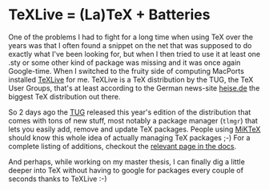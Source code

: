 # TeXLive = (La)TeX + Batteries

One of the problems I had to fight for a long time when using TeX over the years was that I often found a snippet on the net that was supposed to do exactly what I've been looking for, but when I then tried to use it at least one .sty or some other kind of package was missing and it was once again Google-time. When I switched to the fruity side of computing MacPorts installed [TeXLive](http://tug.org/texlive/) for me. TeXLive is a TeX distribution by the TUG, the TeX User Groups, that's at least according to the German news-site [heise.de](http://www.heise.de/newsticker/TeX-Distribution-TeX-Live-2008-veroeffentlicht--/meldung/115367) the biggest TeX distribution out there. 

So 2 days ago the [TUG](http://www.tug.org/) released this year's edition of the distribution that comes with tons of new stuff, most notably a package manager (`tlmgr`) that lets you easily add, remove and update TeX packages. People using [MiKTeX](http://miktex.org/) should know this whole idea of actually managing TeX packages ;-) For a complete listing of additions, checkout the [relevant page in the docs](http://tug.org/texlive/doc/texlive-en/texlive-en.html#news). 

And perhaps, while working on my master thesis, I can finally dig a little deeper into TeX without having to google for packages every couple of seconds thanks to TeXLive :-)